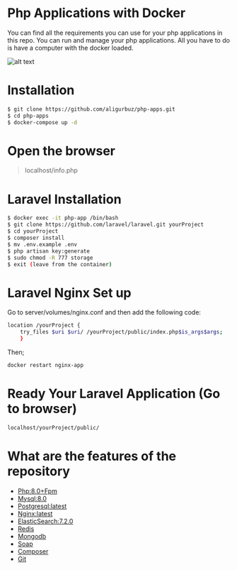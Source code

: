 # Php Applications with Docker
You can find all the requirements you can use for your php applications in this repo.
You can run and manage your php applications. All you have to do is have a computer with the docker loaded.

![alt text](https://opsnotice.xyz/content/images/2016/07/banner_lemp1-1.png)

# Installation

```bash
$ git clone https://github.com/aligurbuz/php-apps.git
$ cd php-apps
$ docker-compose up -d

```

# Open the browser

> localhost/info.php


# Laravel Installation

```bash
$ docker exec -it php-app /bin/bash
$ git clone https://github.com/laravel/laravel.git yourProject
$ cd yourProject
$ composer install
$ mv .env.example .env
$ php artisan key:generate
$ sudo chmod -R 777 storage
$ exit (leave from the container)

```

# Laravel Nginx Set up
Go to server/volumes/nginx.conf and then add the following code:

```bash
location /yourProject {
    try_files $uri $uri/ /yourProject/public/index.php$is_args$args;
    }

```
Then;

```bash
docker restart nginx-app

```

# Ready Your Laravel Application (Go to browser)
```bash
localhost/yourProject/public/

```

# What are the features of the repository

- [Php:8.0+Fpm]()
- [Mysql:8.0]()
- [Postgresql:latest]()
- [Nginx:latest]()
- [ElasticSearch:7.2.0]()
- [Redis]()
- [Mongodb]() 
- [Soap]() 
- [Composer]() 
- [Git]()
